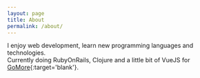 ```yaml
---
layout: page
title: About
permalink: /about/
---
```


I enjoy web development, learn new programming languages and technologies.<br>
Currently doing RubyOnRails, Clojure and a little bit of VueJS for [GoMore](https://gomore.dk){:target='blank'}.

